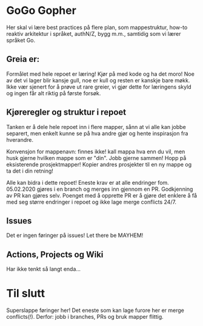 # GoGo Gopher
Her skal vi lære best practices på flere plan, som mappestruktur, how-to reaktiv arkitektur i språket, authN/Z, bygg m.m., samtidig som vi lærer språket Go. 

## Greia er:
Formålet med hele repoet er læring! Kjør på med kode og ha det moro! Noe av det vi lager blir kansje gull, noe er kull og resten er kanskje bare møkk. Ikke vær sjenert for å prøve ut rare greier, vi gjør dette for læringens skyld og ingen får alt riktig på første forsøk.

## Kjøreregler og struktur i repoet
Tanken er å dele hele repoet inn i flere mapper, sånn at vi alle kan jobbe separert, men enkelt kunne se på hva andre gjør og hente inspirasjon fra hverandre.

Konvensjon for mappenavn: finnes ikke! kall mappa hva enn du vil, men husk gjerne hvilken mappe som er "din".
Jobb gjerne sammen! Hopp på eksisterende prosjektmapper! Kopier andres prosjekter til en ny mappe og ta det i din retning!

Alle kan bidra i dette repoet! Eneste krav er at alle endringer fom. 05.02.2020 gjøres i en branch og merges inn gjennom en PR. Godkjenning av PR kan gjøres selv. Poenget med å opprette PR er å gjøre det enklere å få med seg større endringer i repoet og ikke lage merge conflicts 24/7.

## Issues
Det er ingen føringer på issues! Let there be MAYHEM!

## Actions, Projects og Wiki
Har ikke tenkt så langt enda...

# Til slutt
Superslappe føringer her! Det eneste som kan lage furore her er merge conflicts(!). Derfor: jobb i branches, PRs og bruk mapper flittig. 
